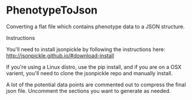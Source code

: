 PhenotypeToJson
===============

Converting a flat file which contains phenotype data to a JSON structure.

Instructions

You'll need to install jsonpickle by following the instructions here: http://jsonpickle.github.io/#download-install

If you're using a Linux distro, use the pip install, and if you are on a OSX varient, you'll need to clone the jsonpickle repo and manually install.

A lot of the potential data points are commented out to compress the final json file. Uncomment the sections you want to generate as needed.
